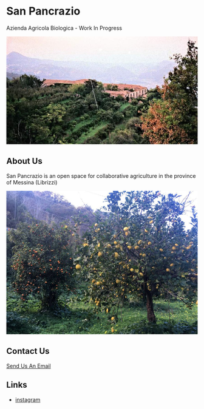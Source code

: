 # San Pancrazio
Azienda Agricola Biologica - Work In Progress

![sanpa](sanpadallalto.jpeg)

## About Us
  
San Pancrazio is an open space for collaborative agriculture in the province of Messina (Librizzi)

![arance](arancisanpa.jpeg)

## Contact Us

[Send Us An Email](mailto:bio.sanpancrazio@gmail.com?subject=[GitHub]%20Source%20Han%20Sans)

## Links

* [instagram](https://www.instagram.com/cucuzcora)
